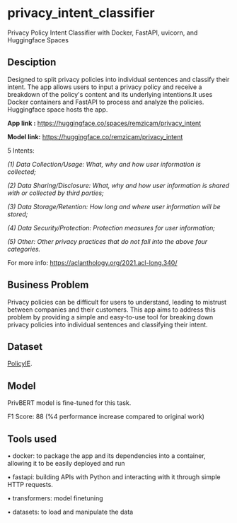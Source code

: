 # privacy_intent_classifier
Privacy Policy Intent Classifier with Docker, FastAPI, uvicorn, and Huggingface Spaces

## Desciption

Designed to split privacy policies into individual sentences and classify their intent. The app allows users to input a privacy policy and receive a breakdown of the policy's content and its underlying intentions.It uses Docker containers and FastAPI to process and analyze the policies. Huggingface space hosts the app. 

**App link :** https://huggingface.co/spaces/remzicam/privacy_intent

**Model link:** https://huggingface.co/remzicam/privacy_intent

5 Intents:

*(1) Data Collection/Usage: What, why and how user information is collected;*

*(2) Data Sharing/Disclosure: What, why and how user information is shared with or collected by third parties;*

*(3) Data Storage/Retention: How long and where user information will be stored;*

*(4) Data Security/Protection: Protection measures for user information;*

*(5) Other: Other privacy practices that do not fall into the above four categories.*

For more info: https://aclanthology.org/2021.acl-long.340/

## Business Problem 

Privacy policies can be difficult for users to understand, leading to mistrust between companies and their customers. This app aims to address this problem by providing a simple and easy-to-use tool for breaking down privacy policies into individual sentences and classifying their intent.

## Dataset

[PolicyIE]([https://duckduckgo.com](https://aclanthology.org/2021.acl-long.340/)).

## Model
PrivBERT model is fine-tuned for this task.

F1 Score: 88 (%4 performance increase compared to original work)

## Tools used

• docker: to package the app and its dependencies into a container, allowing it to be easily deployed and run

• fastapi: building APIs with Python and interacting with it through simple HTTP requests.

• transformers: model finetuning

• datasets: to load and manipulate the data
